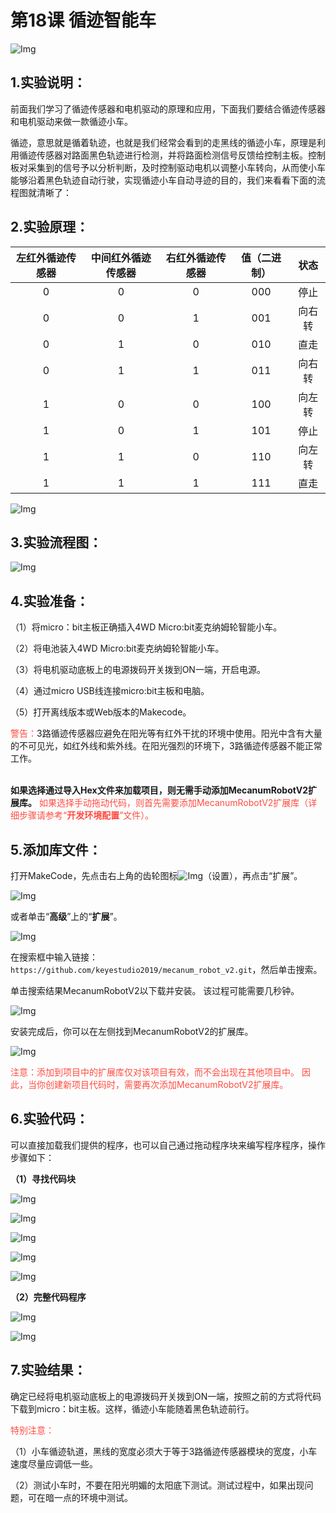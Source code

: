 # 第18课 循迹智能车

![Img](./media/img-20230426170747.png)

## 1.实验说明：

前面我们学习了循迹传感器和电机驱动的原理和应用，下面我们要结合循迹传感器和电机驱动来做一款循迹小车。

循迹，意思就是循着轨迹，也就是我们经常会看到的走黑线的循迹小车，原理是利用循迹传感器对路面黑色轨迹进行检测，并将路面检测信号反馈给控制主板。控制板对采集到的信号予以分析判断，及时控制驱动电机以调整小车转向，从而使小车能够沿着黑色轨迹自动行驶，实现循迹小车自动寻迹的目的，我们来看看下面的流程图就清晰了：

## 2.实验原理：

|左红外循迹传感器|中间红外循迹传感器|右红外循迹传感器|值（二进制）|状态|
| :--: | :--: |:--:| :--: | :--: |
|0|0|0|000|停止|
|0|0|1|001|向右转|
|0|1|0|010|直走|
|0|1|1|011|向右转|
|1|0|0|100|向左转|
|1|0|1|101|停止|
|1|1|0|110|向左转|
|1|1|1|111|直走|

![Img](./media/img-20230523171931.png)

## 3.实验流程图：

![Img](./media/img-20230426171120.png)

## 4.实验准备：

（1）将micro：bit主板正确插入4WD Micro:bit麦克纳姆轮智能小车。 

（2）将电池装入4WD Micro:bit麦克纳姆轮智能小车。 

（3）将电机驱动底板上的电源拨码开关拨到ON一端，开启电源。 

（4）通过micro USB线连接micro:bit主板和电脑。 

（5）打开离线版本或Web版本的Makecode。

<span style="color: rgb(255, 76, 65);"> 警告：</span>3路循迹传感器应避免在阳光等有红外干扰的环境中使用。阳光中含有大量的不可见光，如红外线和紫外线。在阳光强烈的环境下，3路循迹传感器不能正常工作。
<br>
<br>

**如果选择通过导入Hex文件来加载项目，则无需手动添加MecanumRobotV2扩展库。**
<span style="color: rgb(255, 76, 65);">如果选择手动拖动代码，则首先需要添加MecanumRobotV2扩展库（详细步骤请参考“**开发环境配置**”文件）。</span>

## 5.添加库文件：

打开MakeCode，先点击右上角的齿轮图标![Img](./media/img-20230324110032.png)（设置），再点击“扩展”。

![Img](./media/img-20230417131743.png)

或者单击“**高级**”上的“**扩展**”。

![Img](./media/img-20230417131804.png)

在搜索框中输入链接：`https://github.com/keyestudio2019/mecanum_robot_v2.git`，然后单击搜索。

单击搜索结果MecanumRobotV2以下载并安装。 该过程可能需要几秒钟。

![Img](./media/img-20230426114703.png)

安装完成后，你可以在左侧找到MecanumRobotV2的扩展库。

![Img](./media/img-20230426115107.png) 

<span style="color: rgb(255, 76, 65);">注意：添加到项目中的扩展库仅对该项目有效，而不会出现在其他项目中。 因此，当你创建新项目代码时，需要再次添加MecanumRobotV2扩展库。</span>

## 6.实验代码：

可以直接加载我们提供的程序，也可以自己通过拖动程序块来编写程序程序，操作步骤如下：

**（1）寻找代码块**

![Img](./media/img-20230417135305.png)

![Img](./media/img-20230426171843.png)

![Img](./media/img-20230426171717.png)

![Img](./media/img-20230426172211.png)

![Img](./media/img-20230426172330.png)

**（2）完整代码程序**

![Img](./media/img-20230523163626.png)

![Img](./media/img-20230426171435.png)

## 7.实验结果：

确定已经将电机驱动底板上的电源拨码开关拨到ON一端，按照之前的方式将代码下载到micro：bit主板。这样，循迹小车能随着黑色轨迹前行。


<span style="color: rgb(255, 76, 65);">特别注意：</span>

（1）小车循迹轨道，黑线的宽度必须大于等于3路循迹传感器模块的宽度，小车速度尽量应调低一些。

（2）测试小车时，不要在阳光明媚的太阳底下测试。测试过程中，如果出现问题，可在暗一点的环境中测试。


















